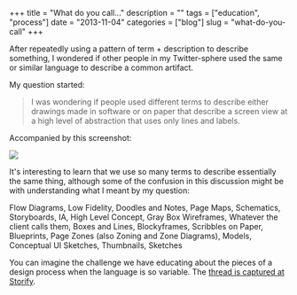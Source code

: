 +++
title = "What do you call..."
description = ""
tags = ["education", "process"]
date = "2013-11-04"
categories = ["blog"]
slug = "what-do-you-call"
+++



<p>After repeatedly using a pattern of term + description to describe something, I wondered if other people in my Twitter-sphere used the same or similar language to describe a common artifact. </p>
<p>My question started:</p>
<blockquote><p>I was wondering if people used different terms to describe either drawings made in software or on paper that describe a screen view at a high level of abstraction that uses only lines and labels.</p></blockquote>
<p>Accompanied by this screenshot: </p>
<p><img src="http://media.konigi.com/notebook/what_do_you_call.jpg" class="img-responsive"></p>
<p>It's interesting to learn that we use so many terms to describe essentially the same thing, although some of the confusion in this discussion might be with understanding what I meant by my question:</p>
<p>Flow Diagrams, Low Fidelity, Doodles and Notes, Page Maps, Schematics, Storyboards, IA, High Level Concept, Gray Box Wireframes, Whatever the client calls them, Boxes and Lines, Blockyframes, Scribbles on Paper, Blueprints, Page Zones (also Zoning and Zone Diagrams), Models, Conceptual UI Sketches, Thumbnails, Sketches</p>
<p>You can imagine the challenge we have educating about the pieces of a design process when the language is so variable. The <a href="http://storify.com/konigi/what-do-you-call">thread is captured at Storify</a>.</p>
    
  
